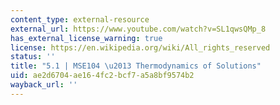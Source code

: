 ```yaml
---
content_type: external-resource
external_url: https://www.youtube.com/watch?v=SL1qwsQMp_8
has_external_license_warning: true
license: https://en.wikipedia.org/wiki/All_rights_reserved
status: ''
title: "5.1 | MSE104 \u2013 Thermodynamics of Solutions"
uid: ae2d6704-ae16-4fc2-bcf7-a5a8bf9574b2
wayback_url: ''
---
```

